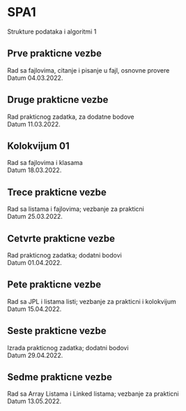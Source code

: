 # SPA1
 Strukture podataka i algoritmi 1  
  
## Prve prakticne vezbe
 Rad sa fajlovima, citanje i pisanje u fajl, osnovne provere  
 Datum 04.03.2022.
  
## Druge prakticne vezbe
 Rad prakticnog zadatka, za dodatne bodove  
 Datum 11.03.2022.
   
## Kolokvijum 01 
 Rad sa fajlovima i klasama  
 Datum 18.03.2022.  
 
## Trece prakticne vezbe
 Rad sa listama i fajlovima; vezbanje za prakticni    
 Datum 25.03.2022.  

## Cetvrte prakticne vezbe
 Rad prakticnog zadatka; dodatni bodovi      
 Datum 01.04.2022. 

## Pete prakticne vezbe
 Rad sa JPL i listama listi; vezbanje za prakticni i kolokvijum  
 Datum 15.04.2022. 

## Seste prakticne vezbe
 Izrada prakticnog zadatka; dodatni bodovi  
 Datum 29.04.2022.  
  
## Sedme prakticne vezbe
 Rad sa Array Listama i Linked listama; vezbanje za prakticni  
 Datum 13.05.2022.  
